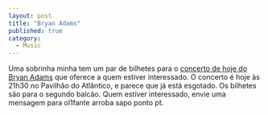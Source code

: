 ```yaml
---
layout: post
title: "Bryan Adams"
published: true
category:
  - Music
---
```

<p>Uma sobrinha minha tem um par de bilhetes para o <a href="http://www.plateia.iol.pt/compras/comprar_seleccao.php?id=1072">concerto de hoje do Bryan Adams</a> que oferece a quem estiver interessado. O concerto é hoje às 21h30 no Pavilhão do Atlântico, e parece que já está esgotado. Os bilhetes são para o segundo balcão. Quem estiver interessado, envie uma mensagem para ol1fante arroba sapo ponto pt.</p>

